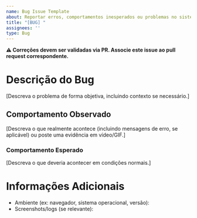 ```yaml
---
name: Bug Issue Template  
about: Reportar erros, comportamentos inesperados ou problemas no sistema.  
title: "[BUG] "  
assignees: ''  
type: Bug 
---  
```

**⚠️ Correções devem ser validadas via PR. Associe este issue ao pull request correspondente.**  

# Descrição do Bug  
[Descreva o problema de forma objetiva, incluindo contexto se necessário.]  

## Comportamento Observado  
[Descreva o que realmente acontece (incluindo mensagens de erro, se aplicável) ou poste uma evidência em vídeo/GIF.]  


### Comportamento Esperado  
[Descreva o que deveria acontecer em condições normais.]  


# Informações Adicionais  
- Ambiente (ex: navegador, sistema operacional, versão):  
- Screenshots/logs (se relevante):  
